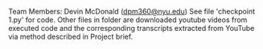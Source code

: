 Team Members: Devin McDonald (dpm360@nyu.edu)
See file 'checkpoint 1.py' for code. Other files in folder are downloaded youtube videos from executed code and the corresponding transcripts extracted from YouTube via method described in Project brief.
